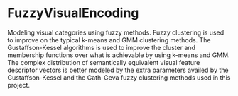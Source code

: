 # FuzzyVisualEncoding
Modeling visual categories using fuzzy methods. Fuzzy clustering is used to improve on the typical k-means and GMM clustering methods. The Gustaffson-Kessel algorithms is used to improve the cluster and membership functions over what is achievable by using k-means and GMM. The complex distribution of semantically equivalent visual feature descriptor vectors is better modeled by the extra parameters availed by the Gustaffson-Kessel and the Gath-Geva fuzzy clustering methods used in this project.
